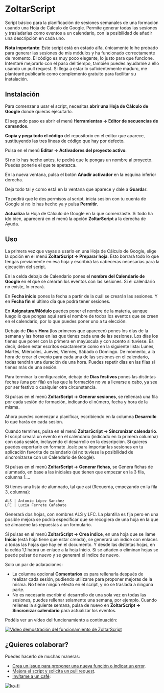 # ZoltarScript
Script básico para la planificación de sesiones semanales de una formación usando una Hoja de Cálculo de Google. Permite generar todas las sesiones y trasladarlas como eventos a un calendario, con la posibilidad de añadir una descripción en cada uno.

**Nota importante**: Este script está en estado alfa, únicamente lo he probado para generar las sesiones de mis módulos y ha funcionado correctamente de momento. El código es muy poco elegante, lo justo para que funcione. Intentaré mejorarlo con el paso del tiempo, también puedes ayudarme a ello usando un pull request. Si llega a estar lo suficientemente maduro, me plantearé publicarlo como complemento gratuito para facilitar su instalación.

## Instalación
Para comenzar a usar el script, necesitas **abrir una Hoja de Cálculo de Google** donde quieras ejecutarlo.

El segundo paso es abrir el menú **Herramientas -> Editor de secuencias de comandos**.

**Copia y pega todo el código** del repositorio en el editor que aparece, sustituyendo las tres líneas de código que hay por defecto.

Pulsa en el menú **Editar -> Activadores del proyecto activo**.

Si no lo has hecho antes, te pedirá que le pongas un nombre al proyecto. Puedes ponerle el que te apetezca.

En la nueva ventana, pulsa el botón **Añadir activador** en la esquina inferior derecha.

Deja todo tal y como está en la ventana que aparece y dale a **Guardar**.

Te pedirá que le des permisos al script, inicia sesión con tu cuenta de Google si no lo has hecho ya y pulsa **Permitir**.

**Actualiza** la Hoja de Cálculo de Google en la que comenzaste. Si todo ha ido bien, aparecerá en el menú la opción **ZoltarScript** a la derecha de Ayuda.

## Uso

La primera vez que vayas a usarlo en una Hoja de Cálculo de Google, elige la opción en el menú **ZoltarScript -> Preparar hoja**. Esto borrará todo lo que tengas previamente en esa hoja y escribirá las cabeceras necesarias para la ejecución del script.

En la celda debajo de Calendario pones el **nombre del Calendario de Google** en el que se crearán los eventos con las sesiones. Si el calendario no existe, lo creará.

En **Fecha inicio** pones la fecha a partir de la cuál se crearán las sesiones. Y en **Fecha fin** el último día que podrá tener sesiones.

En **Asignatura/Módulo** puedes poner el nombre de la materia, aunque luego lo que pongas aquí será el nombre de todos los eventos que se creen en el calendario, por lo que puedes poner uno a tu elección.

Debajo de **Día** y **Hora** (los primeros que aparecen) pones los días de la semana y las horas en las que tienes cada una de las sesiones. Los días los tienes que poner con la primera en mayúscula y con acento si tuviese. Es decir, deben estar escritos exactamente como en la siguiente lista: Lunes, Martes, Miércoles, Jueves, Viernes, Sábado o Domingo. De momento, a la hora de crear el evento para cada una de las sesiones en el calendario, todas tendrán una duración de una hora. Puedes repetir días en las filas si tienes más de una sesión.

Para terminar la configuración, debajo de **Días festivos** pones las distintas fechas (una por fila) en las que la formación no va a llevarse a cabo, ya sea por ser festivo o cualquier otra circunstancia.

Si pulsas en el menú **ZoltarScript -> Generar sesiones**, se rellenará una fila por cada sesión de formación, indicando el número, fecha y hora de la misma.

Ahora puedes comenzar a planificar, escribiendo en la columna **Desarrollo** lo que harás en cada sesión.

Cuando termines, pulsa en el menú **ZoltarScript -> Sincronizar calendario**. El script creará un evento en el calendario (indicado en la primera columna) con cada sesión, incluyendo el desarrollo en la descripción. Si quieres puedes exportarlo en formato .icalc para importar las sesiones en tu aplicación favorita de calendario (si no tuviese la posibilidad de sincronizarse con un Calendario de Google).

Si pulsas en el menú **ZoltarScript -> Generar fichas**, se Genera fichas de alumnado, en base a las iniciales que tienen que empezar en la 3 fila, columna 1....

Si tienes una lista de alumnado, tal que asi (Recuerda, empezando en la fila 3, columna):
```
ALS | Antonio López Sanchez
LFC | Lucia Ferrete Cañabate
```

Generará dos hojas, con nombres ALS y LFC. La plantilla es fija pero en una posible mejora se podría especificar que se recogiera de una hoja en la que se almacene las repuestas a un formulario.

Si pulsas en el menú **ZoltarScript -> Crea indice**, en una hoja que se llame **Inicio** (está hoja tiene que estar creada), se generará un indice con enlaces a todas las hojas que hay en el documento. Y desde las distintas hojas, en la celda 1,1 habrá un enlace a la hoja Inicio. Si se añaden o eliminan hojas se puede pulsar de nuevo y se generará el indice de nuevo.


Solo un par de aclaraciones:
- La columna opcional **Comentarios** es para rellenarla después de realizar cada sesión, pudiendo utilizarse para proponer mejoras de la misma. No tiene ningún efecto en el script, y no se traslada a ninguna parte.
- No es necesario escribir el desarrollo de una sola vez en todas las sesiones, puedes rellenar solamente una semana, por ejemplo. Cuando rellenes la siguiente semana, pulsa de nuevo en **ZoltarScript -> Sincronizar calendario** para actualizar los eventos.

Podéis ver un vídeo del funcionamiento a continuación:

[![Vídeo demostración del funcionamiento de ZoltarScript](https://img.youtube.com/vi/2-NzMZNhYNc/0.jpg)](https://www.youtube.com/watch?v=2-NzMZNhYNc)

## ¿Quieres colaborar?

Puedes hacerlo de muchas maneras:

- [Crea un issue para proponer una nueva función o indicar un error](https://github.com/DavidLMS/ZoltarScript/issues).
- [Mejora el script y solicita un pull request](https://github.com/DavidLMS/ZoltarScript/pulls).
- [Invítame a un café](https://ko-fi.com/davidlms):

[![ko-fi](https://www.ko-fi.com/img/githubbutton_sm.svg)](https://ko-fi.com/W7W714LIE)
